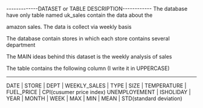-------------DATASET or TABLE DESCRIPTION------------
The database have only table named uk_sales contain the data about the 

amazon sales. The data is collect via weekly basis

The database contain stores in which each store contains several department

The MAIN ideas behind this dataset is the weekly analysis of sales

The table contains the following column (I write it in UPPERCASE)

--------------------------------------------------------------------
DATE | STORE | DEPT | WEEKLY_SALES | TYPE | SIZE | TEMPERATURE | FUEL_PRICE | CPI(cusumer price index)
UNEMPLOYEMENT | ISHOLIDAY | YEAR | MONTH | WEEK | MAX | MIN | MEAN | STD(standard deviation)
